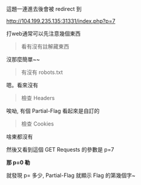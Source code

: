 這題一連進去後會被 redirect 到

http://104.199.235.135:31331/index.php?p=7

打web通常可以先注意幾個東西

> 看有沒有註解藏東西

沒那麼簡單~~

> 有沒有 robots.txt

嗯。看來沒有

> 檢查 Headers

唉呦, 有個 Partial-Flag 看起來是自訂的

> 檢查 Cookies

啥東都沒有

然後又看到這個 GET Requests 的參數是 p=7

**那 p=0 勒**

就發現 p= 多少, Partial-Flag 就顯示 Flag 的第幾個字~